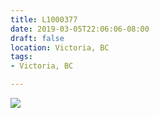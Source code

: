 ```yaml
---
title: L1000377
date: 2019-03-05T22:06:06-08:00
draft: false
location: Victoria, BC
tags:
- Victoria, BC

---
```

![](https://d17enza3bfujl8.cloudfront.net/L1000377.jpg)
